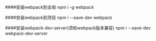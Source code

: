 
####安装webpack到全局
    npm i -g webpack

####安装webpack到项目
    npm i --save-dev webpack

####安装webpack-dev-server(须和webpack版本兼容)
    npm i --save-dev webpack-dev-server
